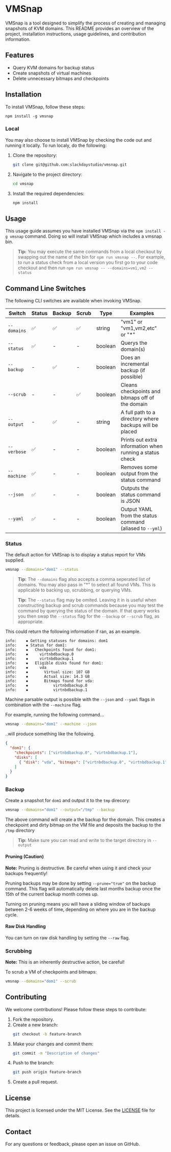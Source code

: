 # VMSnap

VMSnap is a tool designed to simplify the process of creating and managing
snapshots of KVM domains. This README provides an overview of the project,
installation instructions, usage guidelines, and contribution information.

## Features

- Query KVM domains for backup status
- Create snapshots of virtual machines
- Delete unnecessary bitmaps and checkpoints

## Installation

To install VMSnap, follow these steps:

```
npm install -g vmsnap
```

### Local

You may also choose to install VMSnap by checking the code out and running it
locally. To run localy, do the following:

1. Clone the repository:
   ```sh
   git clone git@github.com:slackdaystudio/vmsnap.git
   ```
2. Navigate to the project directory:
   ```sh
   cd vmsnap
   ```
3. Install the required dependencies:
   ```sh
   npm install
   ```

## Usage

This usage guide assumes you have installed VMSnap via the `npm install -g vmsnap`
command. Doing so will install VMSnap which includes a vmsnap bin.

> **Tip:** You may execute the same commands from a local checkout by swapping
> out the name of the bin for `npm run vmsnap --`. For example, to run a status
> check from a local version you first go to your code checkout and then run
> `npm run vmsnap -- --domains=vm1,vm2 --status`

## Command Line Switches

The following CLI switches are available when invoking VMSnap.

|   Switch    | Status | Backup | Scrub |  Type  |                         Examples                         |
|-------------|------|--------|--------|---------|----------------------------------------------------------|
| `--domains` | ✅   | ✅     | ✅     | string  | "vm1" or "vm1,vm2,etc" or "*"                            |
| `--status`  | ✅   | -      | -      | boolean | Querys the domain(s)                                     |
| `--backup`  | -    | ✅     | -      | boolean | Does an incremental backup (if possible)                 |
| `--scrub`   | -    | -      | ✅     | boolean | Cleans checkpoints and bitmaps off of the domain         |
| `--output`  | -    | ✅     | -      | string  | A full path to a directory where backups will be placed  |
| `--verbose` | ✅   | -      | -      | boolean | Prints out extra information when running a status check |
| `--machine` | ✅   | -      | -      | boolean | Removes some output from the status command              |
| `--json`    | ✅   | -      | -      | boolean | Outputs the status command is JSON                       |
| `--yaml`    | ✅   | -      | -      | boolean | Output YAML from the status command (aliased to `--yml`) |

### Status

The default action for VMSnap is to display a status report for VMs supplied.

```sh
vmsnap --domains="dom1" --status
```

> **Tip:** The `--domains` flag also accepts a comma seperated list of domains. 
> You may also pass in "\*" to select all found VMs. This is applicable to 
> backing up, scrubbing, or querying VMs.
>
> **Tip:** The `--status` flag may be omited.  Leaving it in is useful when 
> constructing backup and scrub commands because you may test the command by 
> querying the status of the domain.  If that query works you then swap the 
> `--status` flag for the `--backup` or `--scrub` flag, as appropriate.

This could return the following information if ran, as an example.

```
info:    ▪ Getting statuses for domains: dom1
info:    ▪ Status for dom1:
info:    ▪   Checkpoints found for dom1:
info:    ▪     virtnbdbackup.0
info:    ▪     virtnbdbackup.1
info:    ▪   Eligible disks found for dom1:
info:    ▪     vda
info:    ▪       Virtual size: 107 GB
info:    ▪       Actual size: 14.3 GB
info:    ▪       Bitmaps found for vda:
info:    ▪           virtnbdbackup.0
info:    ▪           virtnbdbackup.1
```

Machine parsable output is possible with the `--json` and `--yaml` flags in
combination with the `--machine` flag.

For example, running the following command...

```sh
vmsnap --domains="dom1" --machine --json
```

..will produce something like the following.

```json
{
  "dom1": {
    "checkpoints": ["virtnbdbackup.0", "virtnbdbackup.1"],
    "disks": [
      { "disk": "vda", "bitmaps": ["virtnbdbackup.0", "virtnbdbackup.1"] }
    ]
  }
}
```

### Backup

Create a snapshot for `dom1` and output it to the `tmp` direcory:

```sh
vmsnap --domains="dom1" --output="/tmp" --backup
```

The above command will create a the backup for the domain. This creates a
checkpoint and dirty bitmap on the VM file and deposits the backup to the `/tmp`
directory

> **Tip:** Make sure you can read and write to the target directory in `--output`

#### Pruning (Caution)

**Note:** Pruning is destructive.  Be careful when using it and check your 
backups frequently!

Pruning backups may be done by setting `--prune="true"` on the backup command.
This flag will automatically delete last months backup once the 15th of the
current backup month comes up.

Turning on pruning means you will have a sliding window of backups between 2-6
weeks of time, depending on where you are in the backup cycle.

#### Raw Disk Handling

You can turn on raw disk handling by setting the `--raw` flag.

### Scrubbing

**Note:** This is an inherently destructive action, be careful!

To scrub a VM of checkpoints and bitmaps:

```sh
vmsnap --domains="dom1" --scrub
```

## Contributing

We welcome contributions! Please follow these steps to contribute:

1. Fork the repository.
2. Create a new branch:
   ```sh
   git checkout -b feature-branch
   ```
3. Make your changes and commit them:
   ```sh
   git commit -m "Description of changes"
   ```
4. Push to the branch:
   ```sh
   git push origin feature-branch
   ```
5. Create a pull request.

## License

This project is licensed under the MIT License. See the [LICENSE](LICENSE) file
for details.

## Contact

For any questions or feedback, please open an issue on GitHub.
